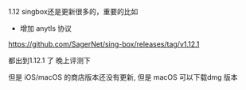 1.12 singbox还是更新很多的，重要的比如

+ 增加 anytls 协议

https://github.com/SagerNet/sing-box/releases/tag/v1.12.1

都出到1.12.1 了 晚上评测下

但是 iOS/macOS 的商店版本还没有更新, 但是 macOS 可以下载dmg 版本